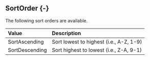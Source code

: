 ## SortOrder {-}

The following sort orders are available.

Value   |   Description
| :-- | :-- |
SortAscending   |   Sort lowest to highest (i.e., A-Z, 1-9)
SortDescending   |   Sort highest to lowest (i.e., Z-A, 9-1)
